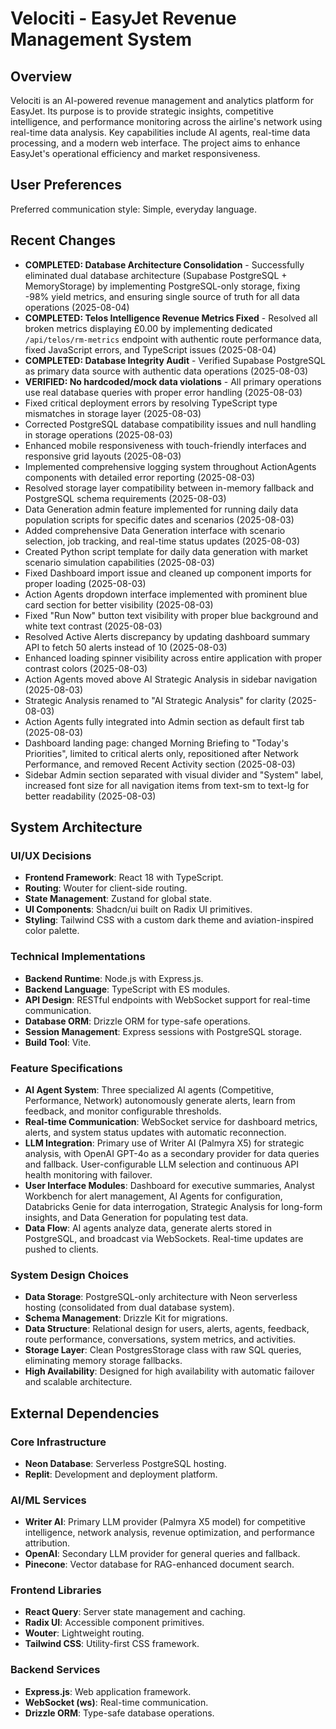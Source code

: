 # Velociti - EasyJet Revenue Management System

## Overview
Velociti is an AI-powered revenue management and analytics platform for EasyJet. Its purpose is to provide strategic insights, competitive intelligence, and performance monitoring across the airline's network using real-time data analysis. Key capabilities include AI agents, real-time data processing, and a modern web interface. The project aims to enhance EasyJet's operational efficiency and market responsiveness.

## User Preferences
Preferred communication style: Simple, everyday language.

## Recent Changes
- **COMPLETED: Database Architecture Consolidation** - Successfully eliminated dual database architecture (Supabase PostgreSQL + MemoryStorage) by implementing PostgreSQL-only storage, fixing -98% yield metrics, and ensuring single source of truth for all data operations (2025-08-04)
- **COMPLETED: Telos Intelligence Revenue Metrics Fixed** - Resolved all broken metrics displaying £0.00 by implementing dedicated `/api/telos/rm-metrics` endpoint with authentic route performance data, fixed JavaScript errors, and TypeScript issues (2025-08-04)
- **COMPLETED: Database Integrity Audit** - Verified Supabase PostgreSQL as primary data source with authentic data operations (2025-08-03)
- **VERIFIED: No hardcoded/mock data violations** - All primary operations use real database queries with proper error handling (2025-08-03)
- Fixed critical deployment errors by resolving TypeScript type mismatches in storage layer (2025-08-03)
- Corrected PostgreSQL database compatibility issues and null handling in storage operations (2025-08-03)
- Enhanced mobile responsiveness with touch-friendly interfaces and responsive grid layouts (2025-08-03)
- Implemented comprehensive logging system throughout ActionAgents components with detailed error reporting (2025-08-03)
- Resolved storage layer compatibility between in-memory fallback and PostgreSQL schema requirements (2025-08-03)
- Data Generation admin feature implemented for running daily data population scripts for specific dates and scenarios (2025-08-03)
- Added comprehensive Data Generation interface with scenario selection, job tracking, and real-time status updates (2025-08-03)
- Created Python script template for daily data generation with market scenario simulation capabilities (2025-08-03)
- Fixed Dashboard import issue and cleaned up component imports for proper loading (2025-08-03)
- Action Agents dropdown interface implemented with prominent blue card section for better visibility (2025-08-03)
- Fixed "Run Now" button text visibility with proper blue background and white text contrast (2025-08-03)
- Resolved Active Alerts discrepancy by updating dashboard summary API to fetch 50 alerts instead of 10 (2025-08-03)
- Enhanced loading spinner visibility across entire application with proper contrast colors (2025-08-03)
- Action Agents moved above AI Strategic Analysis in sidebar navigation (2025-08-03)
- Strategic Analysis renamed to "AI Strategic Analysis" for clarity (2025-08-03)
- Action Agents fully integrated into Admin section as default first tab (2025-08-03)
- Dashboard landing page: changed Morning Briefing to "Today's Priorities", limited to critical alerts only, repositioned after Network Performance, and removed Recent Activity section (2025-08-03)
- Sidebar Admin section separated with visual divider and "System" label, increased font size for all navigation items from text-sm to text-lg for better readability (2025-08-03)

## System Architecture

### UI/UX Decisions
- **Frontend Framework**: React 18 with TypeScript.
- **Routing**: Wouter for client-side routing.
- **State Management**: Zustand for global state.
- **UI Components**: Shadcn/ui built on Radix UI primitives.
- **Styling**: Tailwind CSS with a custom dark theme and aviation-inspired color palette.

### Technical Implementations
- **Backend Runtime**: Node.js with Express.js.
- **Backend Language**: TypeScript with ES modules.
- **API Design**: RESTful endpoints with WebSocket support for real-time communication.
- **Database ORM**: Drizzle ORM for type-safe operations.
- **Session Management**: Express sessions with PostgreSQL storage.
- **Build Tool**: Vite.

### Feature Specifications
- **AI Agent System**: Three specialized AI agents (Competitive, Performance, Network) autonomously generate alerts, learn from feedback, and monitor configurable thresholds.
- **Real-time Communication**: WebSocket service for dashboard metrics, alerts, and system status updates with automatic reconnection.
- **LLM Integration**: Primary use of Writer AI (Palmyra X5) for strategic analysis, with OpenAI GPT-4o as a secondary provider for data queries and fallback. User-configurable LLM selection and continuous API health monitoring with failover.
- **User Interface Modules**: Dashboard for executive summaries, Analyst Workbench for alert management, AI Agents for configuration, Databricks Genie for data interrogation, Strategic Analysis for long-form insights, and Data Generation for populating test data.
- **Data Flow**: AI agents analyze data, generate alerts stored in PostgreSQL, and broadcast via WebSockets. Real-time updates are pushed to clients.

### System Design Choices
- **Data Storage**: PostgreSQL-only architecture with Neon serverless hosting (consolidated from dual database system).
- **Schema Management**: Drizzle Kit for migrations.
- **Data Structure**: Relational design for users, alerts, agents, feedback, route performance, conversations, system metrics, and activities.
- **Storage Layer**: Clean PostgresStorage class with raw SQL queries, eliminating memory storage fallbacks.
- **High Availability**: Designed for high availability with automatic failover and scalable architecture.

## External Dependencies

### Core Infrastructure
- **Neon Database**: Serverless PostgreSQL hosting.
- **Replit**: Development and deployment platform.

### AI/ML Services
- **Writer AI**: Primary LLM provider (Palmyra X5 model) for competitive intelligence, network analysis, revenue optimization, and performance attribution.
- **OpenAI**: Secondary LLM provider for general queries and fallback.
- **Pinecone**: Vector database for RAG-enhanced document search.

### Frontend Libraries
- **React Query**: Server state management and caching.
- **Radix UI**: Accessible component primitives.
- **Wouter**: Lightweight routing.
- **Tailwind CSS**: Utility-first CSS framework.

### Backend Services
- **Express.js**: Web application framework.
- **WebSocket (ws)**: Real-time communication.
- **Drizzle ORM**: Type-safe database operations.